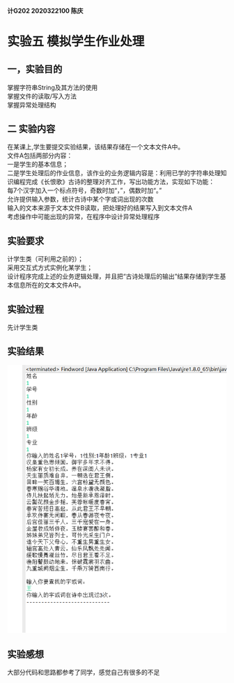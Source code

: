 #### 计G202 2020322100  陈庆
# 实验五 模拟学生作业处理  
## 一，实验目的
掌握字符串String及其方法的使用  
掌握文件的读取/写入方法  
掌握异常处理结构  
## 二 实验内容
在某课上,学生要提交实验结果，该结果存储在一个文本文件A中。  
文件A包括两部分内容：  
一是学生的基本信息；  
二是学生处理后的作业信息，该作业的业务逻辑内容是：利用已学的字符串处理知识编程完成《长恨歌》古诗的整理对齐工作，写出功能方法，实现如下功能：  
每7个汉字加入一个标点符号，奇数时加“，”，偶数时加“。”  
允许提供输入参数，统计古诗中某个字或词出现的次数  
输入的文本来源于文本文件B读取，把处理好的结果写入到文本文件A  
考虑操作中可能出现的异常，在程序中设计异常处理程序    
## 实验要求
计学生类（可利用之前的）；  
采用交互式方式实例化某学生；  
设计程序完成上述的业务逻辑处理，并且把“古诗处理后的输出”结果存储到学生基本信息所在的文本文件A中。  
## 实验过程
先计学生类   
   

## 实验结果
![image](https://github.com/cq561/shiyan5/blob/main/1.png)  
## 实验感想
大部分代码和思路都参考了同学，感觉自己有很多的不足

